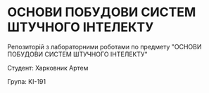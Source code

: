 # ОСНОВИ ПОБУДОВИ СИСТЕМ ШТУЧНОГО ІНТЕЛЕКТУ

Репозиторій з лабораторними роботами по предмету "ОСНОВИ ПОБУДОВИ СИСТЕМ ШТУЧНОГО ІНТЕЛЕКТУ"

Студент: Харковник Артем

Група: КІ-191